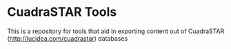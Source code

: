 # CuadraSTAR Tools
This is a repository for tools that aid in exporting content out of CuadraSTAR (http://lucidea.com/cuadrastar) databases



